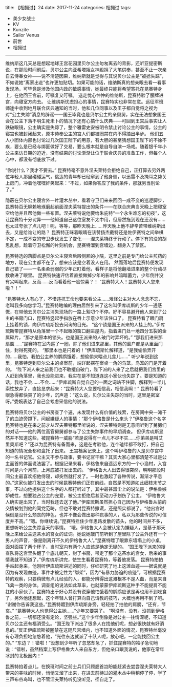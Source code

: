 title: 【相拥过】24
date: 2017-11-24
categories: 相拥过
tags:
- 美少女战士
- KV
- Kunzite
- Sailor Venus
- 前世
- 相拥过
---

维纳斯这几天总是想起地球王宫花园里贝尔公主匆匆离去的背影，还听亚提密斯说，在那段时间前后，贝尔公主向亚希塔妲女神殿捐了大笔供奉，甚至不止一次亲自去侍奉女神<!--more-->——说不清楚因果，维纳斯就是觉得与其说贝尔公主是“被掳失踪”，不如说她“离家出走”也许更加贴切。如果可能的话，维纳斯真的想亲眼去看一看事发现场，可毕竟是涉及他国内政的敏感事情，她最终只能将希望寄托在昆赛特身上，在他回王宫前，叮嘱复又叮嘱。
送走忧心忡忡的维纳斯，昆赛特验了腰牌进宫，向寝室方向去。
让维纳斯忧虑担心的事情，昆赛特实也非常在意。远征军班师途中收到地月联合庆典通知的当时，他和几位同事以及王子都自觉将之视为对“公主失踪”消息的辟谣——国王毕竟也是贝尔公主的亲舅舅，实在无法想象国王会在公主下落不明生死未卜的情况下还有心搞什么庆典——可回到王宫后事实让人跌破眼镜，公主确实是失踪了，整个雅雷史安被明令禁止讨论公主的事情，公主的寝宫也被封闭起来，原本侍奉公主的宫人们都被圈禁在内不得踏出半步。
他们五人小团体内部也讨论过几次国王陛下的用意，有大胆的甚至猜想国王陛下的不徐不疾，要么是已经与绑匪做好了交易，要么根本就是自导自演一场戏。随着银千年小公主来访日期的迫近，没有结果的讨论渐渐让位于联合庆典的准备工作，但每个人心中，都没有彻底放下过。

“你说什么？我才不要去。”
昆赛特毫不意外涅夫莱特会拒绝自己，正打算去另外两位年轻人那里碰碰运气，佻达的青年却已经窜到了他身侧，以迅雷不及掩耳之势关上房门，冲着他嘿嘿奸笑起来：“不过，如果你答应了我的条件，那就另当别论了。”

隐蔽在贝尔公主寝宫外一片灌木丛中，看着守卫们来来回回一成不变的巡逻脚步，昆赛特百无聊赖地琢磨起前面涅夫莱特提出的条件——在联合庆典当天晚上把寝室空给他并且帮他做一些布置。涅夫莱特说他要给朱庇特“一个永生难忘的初夜”，这让昆赛特十分诧异——他知道自己这位室友不太中用，但居然拖到现在还没有……也太过夸张了点儿吧！呃，等等，那昨天晚上……昨天晚上他不辞辛苦带维纳斯出去，又是给谁让的路？
昆赛特正眯着眼睛在该赞扬杰戴特还是佐伊赛特之间举棋不定，一成不变的守卫步伐发生了变化——涅夫莱特终于行动了。停下有的没的胡思乱想，趁着守卫松懈的片刻机会，昆赛特溜到宫墙边，翻身入了禁区。

昆赛特选的落脚点是贝尔公主寝宫后殿侧厢的小院，这里之前是专门给公主煎药的地方，现在公主都不在了，想来应该是空着没人在用。
然而落地后昆赛特便发现自己错了——一名柔柔弱弱的少年正盯着他，看样子是将他翻墙进来的整个行动尽数收进了眼里。
昆赛特快速评估着直接做掉少年的影响并暗暗蓄力，少年倒并没有尖叫起来，反而……反而看着他一脸惊喜？！
“昆赛特大人！昆赛特大人您来啦？！”

“昆赛特大人有心了，不惜违抗王命也要来看公主……难怪公主对大人念念不忘，老叫我多向您学习。”昆赛特瞎编的理由居然引来了这名叫伊库琉斯的少年一通感慨，在带他去贝尔公主消失现场的一路上絮叨个不停。好不容易避开他人来到了公主的书房门口，昆赛特竖起手指放在唇上示意少年该住口了。
昆赛特看了眼门扇上挂着的锁，向伊库琉斯投去问询的目光。
“这个锁是国王派来的人挂上的。”伊库琉斯带昆赛特从角落里一个不起眼的窗口翻进屋内，指着进门处一地四分五裂的金属碎片，“那才是原本的锁头。也是国王派来的人破门时弄坏的。”
“那我们进来那扇窗……”昆赛特在室内巡了一圈，除了他们进来那里，其他的窗户都是从里面闩住，封得死死的。
“那里本也是闩着的！”伊库琉斯忙解释道，“是我偷偷弄开的……我怕，我怕公主养的鹦鹉饿着，想偷偷来喂点儿食儿……”
听少年说到这里，昆赛特走到贝尔公主的桌案前，端详起摆在案桌一角的鸟笼，鸟笼的门是开着的。
“陛下派人来之前我们也不敢擅自破门，陛下派的人来了之后就把我们宫里的人赶到角落里，我也没能进来，我实在是不知道连这小家伙也失踪了。要是知道的话，我也不会……不会……”伊库琉斯自觉自己的一面之词站不住脚，解释到一半儿索性放弃了，直接恳求起来：“昆赛特大人您要相信我，相信我啊！”
昆赛特看了眼急得都快哭了的少年，沉声道：“这么说，贝尔公主失踪的当时，这里是密室呀。”委婉表达了自己会考虑采信他的说法。

昆赛特将贝尔公主的书房查了个遍，未发现什么有价值的线索，在房间中央一滩干了的血迹旁蹲下，问起嫌疑人的事情：“那个伊格鲁是什么来头？”伊格鲁这个名字昆赛特也是在来之前才从涅夫莱特那里听说的，涅夫莱特则是无意间听到了舅舅们的对话——他的两位高官舅舅都参与了公主失踪事件的早期调查。
但伊库琉斯显然并不知道这些，被昆赛特一威胁“若是说得有一点儿不尽不实……你弟弟是叫艾里奥斯吧？”还以为昆赛特有备而来，这是在考验他，连个磕绊都不敢打，把自己知道的情况全都和盘托了出来。
王宫档案记录上，这个叫伊格鲁的人是贝尔宫中的一名书记官。公主又不参与政事，要书记官干嘛？其实大家心里都清楚不过是公主面首的体面说法罢了。根据记录来看，伊格鲁来自遥远东方的一个小渔村，入宫时间是六个月前，上月底被打发出去的。
“伊格鲁大人出去得很突然，明明那段时间公主最喜欢招他侍寝，却突然就打发了。一时也激起了各种传说，渐渐才平息的。”这家伙被打发出去的时候昆赛特他们正在前线，自然是不知道如此细枝末节之事，不过向他提供这个名字的人都打听过了，其中最甚嚣尘上的说法是：伊格鲁嫉妒成性，想要独占公主的宠爱，被公主拒绝后甚至动刀子划伤了公主。
“伊格鲁大人确实是出宫了，当时我还去送了他。”伊库琉斯虽然担心自己因为与伊格鲁从前的交情被划到他的同党范畴，但也不敢对昆赛特撒谎，还是照实都说了，“他出宫时候倒是没什么颓丧的神色，也并不像会做出那种疯事的人，私以为那些传说的可信度并不高。”
“嗯。你继续说。”昆赛特拦住少年思路发散的苗头，他的时间并不多，更想听听公主失踪当天的事情。
“哦。伊格鲁大人会被认定为嫌疑人，是基于那天晚上来给公主送茶水的宫女的证词。她说她敲门前听到了屋里除了公主外还有一个男人的声音，‘像是刚离开不久的伊格鲁大人’。”昆赛特瞟了眼靠东墙塌上的小桌，面对面摆了两个杯子，当时室内有两个人应该是确定无疑的。
“国王陛下派来的搜查队将这宫里头翻了个底儿朝天，封了书房，带走了那个送茶水的宫女，后来的事情我就不知道了。”伊库琉斯讲完，怯生生看着昆赛特，等着他发落。
昆赛特拍拍手站起身来，他刚听伊库琉斯讲述的同时，仔细研究了地上这滩血迹——据说就是因为有发现血迹，事件才被定性为“绑架”，因为“有暴力胁迫的痕迹”。可根据昆赛特的观察，只要稍微有点儿经验的人，都能分辨得出这滩根本不是人血，而是来自飞禽一类的身体。调查组的说法如此草率，也就蒙蒙伊库琉斯这种手不能提肩不能扛的小家伙了。昆赛特出于好心并没有说穿他怕饿着的鹦鹉应该是再也用不到吃食了，另外他还想起，这个年轻人曾打算向自己请教的技巧，大概也再用不到了吧。
“谢谢你告诉我这些。”昆赛特踱到伊库琉斯身旁，轻轻拍了拍他的肩膀，“还有，节哀。”
“昆赛特大人也觉得公主她……”少年又要哭了。
“啊没有，没有。没抓到伊格鲁之前，一切都还没有定论，坚强些。”这个少年倒像是对公主一往情深呢，不知道贝尔公主还有福消受么。“国王陛下派出了很多人在找他们呢，想必很快就有好消息的。”反正伊库琉斯被圈禁在这咫尺宫墙内，也不知道外面的情况，昆赛特丝毫没有心理负担地忽悠着他，“光往东边就派了十队人呢，放心吧，一定能找回公主的。”
“东边？！错啦！”没想到少年听了忽悠却急了，抓住昆赛特的袖子急切地说：“错啦，虽然档案上写伊格鲁大人来自东方，但他亲口跟我说的，他家在常年冰封的北极圈内！”

昆赛特掐着点儿，在换班时间之前士兵们只顾翘首岂盼能赶紧去尝尝涅夫莱特大人带来的美味的时候，悄悄又溜了出来，在进去前待过的灌木丛中稍稍停了停，学了三声布谷鸟叫，也不管涅夫莱特听见没听见，径自走了。